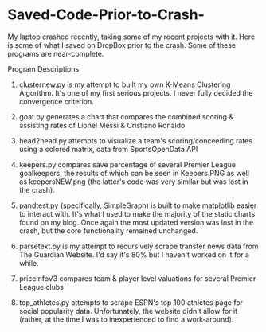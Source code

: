 # Saved-Code-Prior-to-Crash-
My laptop crashed recently, taking some of my recent projects with it. Here is some of what I saved on DropBox prior to the crash. 
Some of these programs are near-complete.

Program Descriptions 
1. clusternew.py is my attempt to built my own K-Means Clustering Algorithm. It's one of my first serious projects. I never fully decided the convergence criterion. 

2. goat.py generates a chart that compares the combined scoring & assisting rates of Lionel Messi & Cristiano Ronaldo

3. head2head.py attempts to visualize a team's scoring/conceeding rates using a colored matrix, data from SportsOpenData API

4. keepers.py compares save percentage of several Premier League goalkeepers, the results of which can be seen in Keepers.PNG as well as keepersNEW.png (the latter's code was very similar but was lost in the crash).

5. pandtest.py (specifically, SimpleGraph) is built to make matplotlib easier to interact with. It's what I used to make the majority of the static charts found on my blog. Once again the most updated version was lost in the crash, but the core functionality remained unchanged. 

6. parsetext.py is my attempt to recursively scrape transfer news data from The Guardian Website. I'd say it's 80% but I haven't worked on it for a while. 

7. priceInfoV3 compares team & player level valuations for several Premier League clubs

8. top_athletes.py attempts to scrape ESPN's top 100 athletes page for social popularity data. Unfortunately, the website didn't allow for it (rather, at the time I was to inexperienced to find a work-around).
